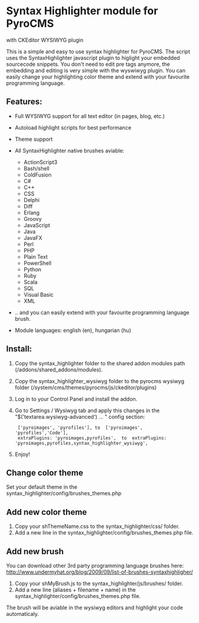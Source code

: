 Syntax Highlighter module for PyroCMS
=====================================
with CKEditor WYSIWYG plugin


This is a simple and easy to use syntax highlighter for PyroCMS.
The script uses the SyntaxHighlighter javascript plugin to higlight your embedded sourcecode snippets. You don't need to edit pre tags anymore, the embedding and editing is very simple with the wyswiwyg plugin.
You can easily change your highlighting color theme and extend with your favourite programming language.

Features:
---------
- Full WYSIWYG support for all text editor  (in pages, blog, etc.)
- Autoload highlight scripts for best performance
- Theme support
- All SyntaxHighlighter native brushes aviable: 
	- ActionScript3
	- Bash/shell		
	- ColdFusion	
	- C#	
	- C++	
	- CSS
	- Delphi
	- Diff
	- Erlang	
	- Groovy	
	- JavaScript	
	- Java	
	- JavaFX	
	- Perl	
	- PHP	
	- Plain Text	
	- PowerShell	
	- Python	
	- Ruby	
	- Scala	
	- SQL	
	- Visual Basic
	- XML
	
- .. and you can easily extend with your favourite programming language brush.
- Module languages: english (en), hungarian (hu)

Install:
--------
1. Copy the syntax_highlighter folder to the shared addon modules path (/addons/shared_addons/modules).
2. Copy the syntax_highlighter_wysiwyg folder to the pyrocms wysiwyg folder (/system/cms/themes/pyrocms/js/ckeditor/plugins)
3. Log in to your Control Panel and install the addon. 
4. Go to Settings / Wysiwyg tab and apply this changes in the "$('textarea.wysiwyg-advanced') ... " config section: 

		['pyroimages', 'pyrofiles'], to  ['pyroimages', 'pyrofiles','Code'],
		extraPlugins: 'pyroimages,pyrofiles',  to  extraPlugins: 'pyroimages,pyrofiles,syntax_highlighter_wysiwyg',

5. Enjoy! 


Change color theme
------------------
Set your default theme in the syntax_highlighter/config/brushes_themes.php


Add new color theme
-------------------
1. Copy your shThemeName.css to the syntax_highlighter/css/ folder.
2. Add a new line in the syntax_highlighter/config/brushes_themes.php file.


Add new brush
-------------
You can download other 3rd party programming language brushes here: 
http://www.undermyhat.org/blog/2009/09/list-of-brushes-syntaxhighligher/

1. Copy your shMyBrush.js to the syntax_highlighter/js/brushes/ folder.
2. Add a new line (aliases + filename + name) in the syntax_highlighter/config/brushes_themes.php file.

The brush will be aviable in the wysiwyg editors and highlight your code automaticaly. 
